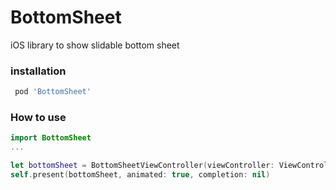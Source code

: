 # BottomSheet
iOS library to show slidable bottom sheet

### installation
```ruby
 pod 'BottomSheet'
```

### How to use
```swift
import BottomSheet
...

let bottomSheet = BottomSheetViewController(viewController: ViewControllerA(), height: 300)
self.present(bottomSheet, animated: true, completion: nil)
```
